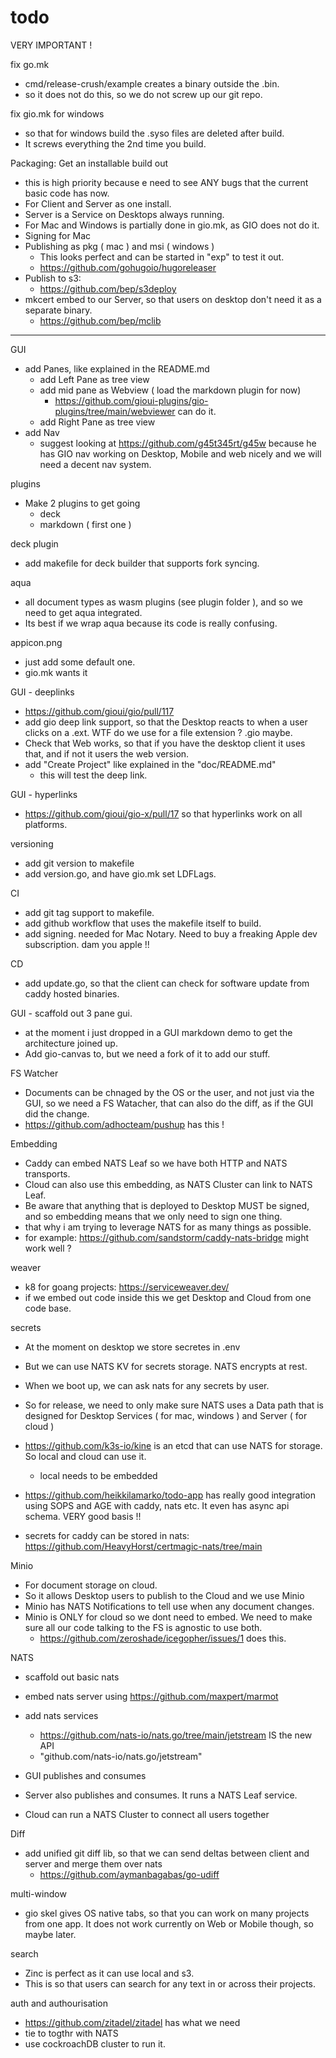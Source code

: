 # todo

VERY IMPORTANT !

fix go.mk

- cmd/release-crush/example creates a binary outside the .bin.
- so it does not do this, so we do not screw up our git repo.

fix gio.mk for windows

- so that for windows build the .syso files are deleted after build.
- It screws everything the 2nd time you build.

Packaging: Get an installable build out

- this is high priority because e need to see ANY bugs that the current basic code has now.
- For Client and Server as one install.
- Server is a Service on Desktops always running.
- For Mac and Windows is partially done in gio.mk, as GIO does not do it.
- Signing for Mac
- Publishing as pkg ( mac ) and msi ( windows )
  - This looks perfect and can be started in "exp" to test it out.
  - https://github.com/gohugoio/hugoreleaser
- Publish to s3:
  - https://github.com/bep/s3deploy
- mkcert embed to our Server, so that users on desktop don't need it as a separate binary.
  - https://github.com/bep/mclib

---

GUI

- add Panes, like explained in the README.md
  - add Left Pane as tree view
  - add mid pane as Webview ( load the markdown plugin for now)
    - https://github.com/gioui-plugins/gio-plugins/tree/main/webviewer can do it.
  - add Right Pane as tree view
- add Nav
  - suggest looking at https://github.com/g45t345rt/g45w because he has GIO nav working on Desktop, Mobile and web nicely and we will need a decent nav system.


plugins

- Make 2 plugins to get going
  - deck
  - markdown ( first one )

deck plugin

- add makefile for deck builder that supports fork syncing.

aqua

- all document types as wasm plugins (see plugin folder ), and so we need to get aqua integrated.
- Its best if we wrap aqua because its code is really confusing.

appicon.png

- just add some default one.
- gio.mk wants it

GUI - deeplinks

- https://github.com/gioui/gio/pull/117
- add gio deep link support, so that the Desktop reacts to when a user clicks on a .ext. WTF do we use for a file extension ? .gio maybe.
- Check that Web works, so that if you have the desktop client it uses that, and if not it users the web version.
- add "Create Project" like explained in the "doc/README.md"
  - this will test the deep link.

GUI - hyperlinks

- https://github.com/gioui/gio-x/pull/17 so that hyperlinks work on all platforms.


versioning

- add git version to makefile
- add version.go, and have gio.mk set LDFLags.

CI

- add git tag support to makefile.
- add github workflow that uses the makefile itself to build.
- add signing. needed for Mac Notary. Need to buy a freaking Apple dev subscription. dam you apple !!

CD

- add update.go, so that the client can check for software update from caddy hosted binaries.

GUI - scaffold out 3 pane gui.

- at the moment i just dropped in a GUI markdown demo to get the architecture joined up.
- Add gio-canvas to, but we need a fork of it to add our stuff.

FS Watcher

- Documents can be chnaged by the OS or the user, and not just via the GUI, so we need a FS Watacher, that can also do the diff, as if the GUI did the change.
- https://github.com/adhocteam/pushup has this !


Embedding

- Caddy can embed NATS Leaf so we have both HTTP and NATS transports.
- Cloud can also use this embedding, as NATS Cluster can link to NATS Leaf.
- Be aware that anything that is deployed to Desktop MUST be signed, and so embedding means that we only need to sign one thing.
- that why i am trying to leverage NATS for as many things as possible.
- for example: https://github.com/sandstorm/caddy-nats-bridge might work well ?

weaver
- k8 for goang projects: https://serviceweaver.dev/
- if we embed out code inside this we get Desktop and Cloud from one code base.

secrets

- At the moment on desktop we store secretes in .env
- But we can use NATS KV for secrets storage. NATS encrypts at rest.
- When we boot up, we can ask nats for any secrets by user.
- So for release, we need to only make sure NATS uses a Data path that is designed for Desktop Services ( for mac, windows ) and Server ( for cloud )

- https://github.com/k3s-io/kine is an etcd that can use NATS for storage. So local and cloud can use it.
  - local needs to be embedded

- https://github.com/heikkilamarko/todo-app has really good integration using SOPS and AGE with caddy, nats etc. It even has async api schema. VERY good basis !!

- secrets for caddy can be stored in nats: https://github.com/HeavyHorst/certmagic-nats/tree/main

Minio

- For document storage on cloud.
- So it allows Desktop users to publish to the Cloud and we use Minio
- Minio has NATS Notifications to tell use when any document changes.
- Minio is ONLY for cloud so we dont need to embed. We need to make sure all our code talking to the FS is agnostic to use both.
  - https://github.com/zeroshade/icegopher/issues/1 does this.

NATS

- scaffold out basic nats

- embed nats server using https://github.com/maxpert/marmot

- add nats services
  - https://github.com/nats-io/nats.go/tree/main/jetstream IS the new API
  - "github.com/nats-io/nats.go/jetstream"

- GUI publishes and consumes
- Server also publishes and consumes. It runs a NATS Leaf service.
- Cloud can run a NATS Cluster to connect all users together

Diff

- add unified git diff lib, so that we can send deltas between client and server and merge them over nats
  - https://github.com/aymanbagabas/go-udiff


multi-window

- gio skel gives OS native tabs, so that you can work on many projects from one app. It does not work currently on Web or Mobile though, so maybe later.

search

- Zinc is perfect as it can use local and s3.
- This is so that users can search for any text in or across their projects.

auth and authourisation

- https://github.com/zitadel/zitadel has what we need
- tie to togthr with NATS
- use cockroachDB cluster to run it.

